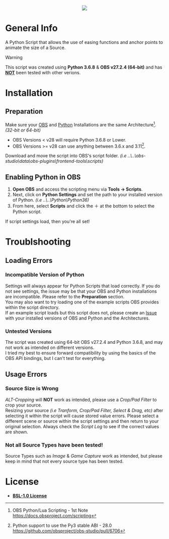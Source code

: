 <h3 align="center">
  <img src="https://github.com/cunkmanjones/obs-easing-python/blob/main/.github/source-animator-logo.png">
</h3>

# General Info
A Python Script that allows the use of easing functions and anchor points to animate the size of a Source. 
> [!WARNING]
> This script was created using **Python 3.6.8** & **OBS v27.2.4 (64-bit)** and has **<ins>NOT</ins>** been tested with other verions. 

# Installation
## Preparation
Make sure your [OBS](https://obsproject.com/) and [Python](https://www.python.org/) Installations are the same Architecture[^1]. *(32-bit or 64-bit)*<br/>
- OBS Versions < v28 will require Python 3.6.8 or Lower.<br/>
- OBS Versions >= v28 can use anything between 3.6.x and 3.11[^2].<br/>

Download and move the script into OBS's script folder. *(i.e ..\\..\obs-studio\data\obs-plugins\frontend-tools\scripts)*<br/>

## Enabling Python in OBS
1. **Open OBS** and access the scripting menu via **Tools -> Scripts**.<br/>
2. Next, click on **Python Settings** and set the path to your installed version of Python. *(i.e ..\\..\Python\Python36)*<br/>
3. From here, select **Scripts** and click the &#xFF0B; at the bottom to select the Python script.<br/>

If script settings load, then you're all set!

# Troublshooting
## Loading Errors
### Incompatible Version of Python
Settings will always appear for Python Scripts that load correctly. If you do not see settings, the issue may be that your OBS and Python installations are incompatible. Please refer to the **Preparation** section.<br/>
You may also want to try loading one of the example scripts OBS provides within the script directory.<br/>
If an example script loads but this script does not, please create an [Issue](https://github.com/cunkmanjones/obs-easing-python/issues) with your installed versions of OBS and Python and the Architectures.
### Untested Versions
The script was created using 64-bit OBS v27.2.4 and Python 3.6.8, and may not work as intended on different versions.<br/>
I tried my best to ensure forward compatibility by using the basics of the OBS API bindings, but I can't test for everything.<br/>
## Usage Errors
### Source Size is Wrong
*ALT-Cropping* will **NOT** work as intended, please use a *Crop/Pad Filter* to crop your source.<br/>
Resizing your source *(i.e Tranform, Crop/Pad Filter, Select & Drag, etc)* after selecting it within the script will cause stored value errors. Please select a different scene or source within the script settings and then return to your original selection. Always check the *Script Log* to see if the correct values are shown.<br/>
### Not all Source Types have been tested!
Source Types such as *Image* & *Game Capture* work as intended, but please keep in mind that not every source type has been tested. 

# License
- [**BSL-1.0 License**](https://github.com/cunkmanjones/obs-easing-python/blob/main/LICENSE.txt)

[^1]: OBS Python/Lua Scripting - 1st Note https://docs.obsproject.com/scripting
[^2]: Python support to use the Py3 stable ABI - 28.0 https://github.com/obsproject/obs-studio/pull/6706
